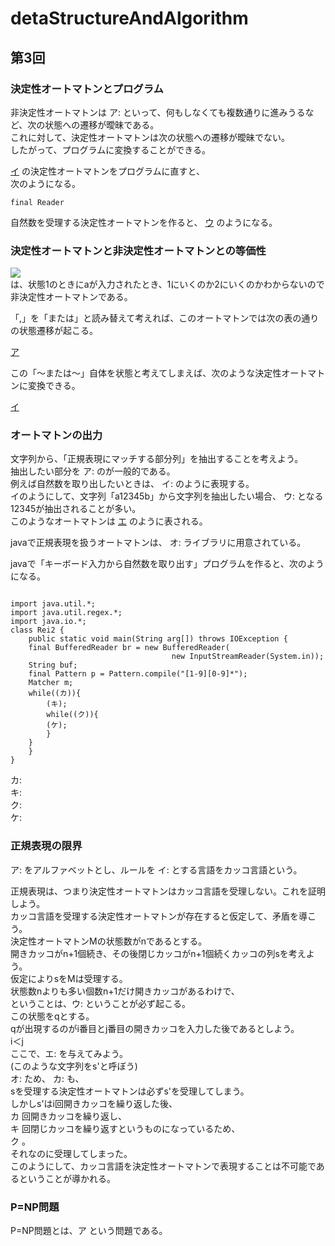 # detaStructureAndAlgorithm

## 第3回

### 決定性オートマトンとプログラム  

非決定性オートマトンは ア: <!-- hole イプシロン遷移 --> といって、何もしなくても複数通りに進みうるなど、次の状態への遷移が曖昧である。  
これに対して、決定性オートマトンは次の状態への遷移が曖昧でない。  
したがって、プログラムに変換することができる。  

[イ](http://edu.net.c.dendai.ac.jp/ad2/2019/3/daaabc.png) の決定性オートマトンをプログラムに直すと、  
次のようになる。  


```
final Reader
```



自然数を受理する決定性オートマトンを作ると、 [ウ](img/automatonN1.png) のようになる。  

### 決定性オートマトンと非決定性オートマトンとの等価性 

![](http://edu.net.c.dendai.ac.jp/ad2/2019/3/na.png)  
は、状態1のときにaが入力されたとき、1にいくのか2にいくのかわからないので非決定性オートマトンである。  

「,」を「または」と読み替えて考えれば、このオートマトンでは次の表の通りの状態遷移が起こる。  

[ア](img/stateList1.png)  

この「～または～」自体を状態と考えてしまえば、次のような決定性オートマトンに変換できる。  

[イ](http://edu.net.c.dendai.ac.jp/ad2/2019/3/da.png)  


### オートマトンの出力 
文字列から、「正規表現にマッチする部分列」を抽出することを考えよう。  
抽出したい部分を ア:<!-- hole ()で括る --> のが一般的である。  
例えば自然数を取り出したいときは、 イ: <!-- hole .*([1-9][0-9]*) --> のように表現する。  
イのようにして、文字列「a12345b」から文字列を抽出したい場合、 ウ: <!-- hole 最長一致 --> となる 12345が抽出されることが多い。  
このようなオートマトンは [エ](http://edu.net.c.dendai.ac.jp/ad2/2019/3/1023.png) のように表される。  

javaで正規表現を扱うオートマトンは、 オ: <!-- hole java.util.regex --> ライブラリに用意されている。  

javaで「キーボード入力から自然数を取り出す」プログラムを作ると、次のようになる。  

```

import java.util.*;
import java.util.regex.*;
import java.io.*;
class Rei2 {
    public static void main(String arg[]) throws IOException {
	final BufferedReader br = new BufferedReader(
                                    new InputStreamReader(System.in));
	String buf;
	final Pattern p = Pattern.compile("[1-9][0-9]*");
	Matcher m;
	while((カ)){
	    (キ);
	    while((ク)){
		(ケ);
	    }	
	}
    }
}

```

カ: <!-- hole (buf=br.readLine())!=null -->  
キ: <!-- hole m= p.matcher(buf) -->  
ク: <!-- hole m.find() -->  
ケ: <!-- hole System.out.println(m.group()) -->  


### 正規表現の限界

ア: <!-- hole 「(」と「)」 --> をアルファベットとし、ルールを イ: <!-- hole かっこが過不足なく閉じている --> とする言語をカッコ言語という。  

正規表現は、つまり決定性オートマトンはカッコ言語を受理しない。これを証明しよう。  
カッコ言語を受理する決定性オートマトンが存在すると仮定して、矛盾を導こう。  
決定性オートマトンMの状態数がnであるとする。  
開きカッコがn+1個続き、その後閉じカッコがn+1個続くカッコの列sを考えよう。  
仮定によりsをMは受理する。  
状態数nよりも多い個数n+1だけ開きカッコがあるわけで、  
ということは、ウ: <!-- hole 1つの状態が2回以上現れる --> ということが必ず起こる。  
この状態をqとする。  
qが出現するのがi番目とj番目の開きカッコを入力した後であるとしよう。  
i＜j  
ここで、エ: <!-- hole i番目のあとにj+1番目の入力 --> を与えてみよう。  
(このような文字列をs'と呼ぼう)  
オ: <!-- hole「j+1番目の文字」は「状態qの次の入力」に等しい --> ため、 カ: <!-- hole i+1番目以降をj+1番目以降で置き換えて --> も、  
sを受理する決定性オートマトンは必ずs'を受理してしまう。  
しかしs'はi回開きカッコを繰り返した後、  
カ <!-- hole n+1-j --> 回開きカッコを繰り返し、  
キ <!-- hole n+1 --> 回閉じカッコを繰り返すというものになっているため、  
ク <!-- hole 開きカッコと閉じカッコの個数が一致しない --> 。  
それなのに受理してしまった。  
このようにして、カッコ言語を決定性オートマトンで表現することは不可能であるということが導かれる。  

### P=NP問題
P=NP問題とは、ア <!-- hole 決定性オートマトンで多項式回の状態遷移で計算できる問題の集合をA、非決定性〃をBとするとき、A=Bであるか否か --> という問題である。  


 
